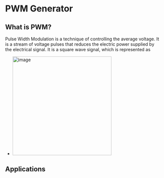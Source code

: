 # PWM Generator
## What is PWM?
Pulse Width Modulation is a technique of controlling the average voltage. It is a stream of voltage pulses that reduces the electric power supplied by the electrical signal.
It is a square wave signal, which is represented as
* <img width="318" alt="image" src="https://github.com/Gurusatwik/PWM-Generator/assets/113631826/a2c1c02f-ba71-44c8-aacd-cfa70b39a7bf">

## Applications

